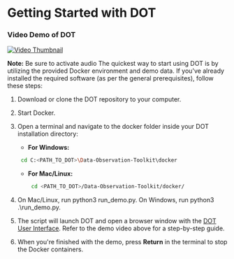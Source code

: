 # Getting Started with DOT 
### Video Demo of DOT 

[![Video Thumbnail](https://user-images.githubusercontent.com/8402586/195226567-fe035544-7075-4750-8bd8-ddfa7f57a811.jpg)](https://user-images.githubusercontent.com/8402586/195226567-fe035544-7075-4750-8bd8-ddfa7f57a811.mp4)

**Note:** Be sure to activate audio 
The quickest way to start using DOT is by utilizing the provided Docker environment and demo data. If you've already installed the required software (as per the general prerequisites), follow these steps:
1.	Download or clone the DOT repository to your computer.
2.	Start Docker.
3.	Open a terminal and navigate to the docker folder inside your DOT installation directory:

      - **For Windows:**
       ```bash
        cd C:<PATH_TO_DOT>\Data-Observation-Toolkit\docker
       ```
     - **For Mac/Linux:**
       ```bash
        cd <PATH_TO_DOT>/Data-Observation-Toolkit/docker/
       ```
4.	On Mac/Linux, run python3 run_demo.py. On Windows, run python3 .\run_demo.py.
5.	The script will launch DOT and open a browser window with the [DOT User Interface](http://localhost:82/app/data-observation-toolkit/run-log-634491ea0da61b0e9f38760d?embed=True). Refer to the demo video above for a step-by-step guide.
6.	When you're finished with the demo, press **Return** in the terminal to stop the Docker containers.